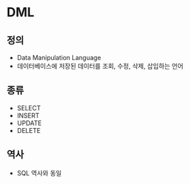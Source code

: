 # DML

## 정의

* Data Manipulation Language
* 데이터베이스에 저장된 데이터를 조회, 수정, 삭제, 삽입하는 언어

## 종류

* SELECT
* INSERT
* UPDATE
* DELETE

## 역사

* SQL 역사와 동일

